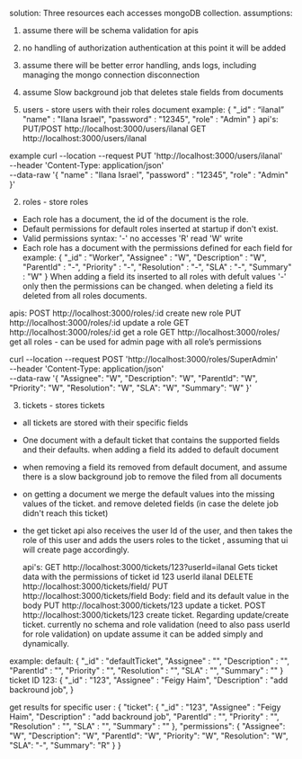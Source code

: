 

solution:
Three resources each accesses mongoDB collection.
assumptions:
1) assume there will be schema validation for apis
2) no handling of authorization authentication at this point it will be added
3) assume there will be better error handling, ands logs, including managing the mongo connection disconnection
4) assume Slow background job that deletes stale fields from documents 

1) users - store users with their roles
document example: 
{
     "_id" : “ilanaI”
    "name" : "Ilana Israel",
    "password" : "12345",
    "role" : "Admin"
}
api's:
PUT/POST http://localhost:3000/users/ilanaI
GET http://localhost:3000/users/ilanaI

example
curl --location --request PUT 'http://localhost:3000/users/ilanaI' \
--header 'Content-Type: application/json' \
--data-raw '{
    "name" : "Ilana Israel",
    "password" : "12345",
    "role" : "Admin"
}'

2) roles - store roles

-	Each role has a document, the id of the document is the role.
-	Default permissions for default roles inserted at startup if don't exist.
-	Valid permissions syntax: '-' no accesses 'R' read 'W' write
-	Each role has a document with the permissions defined for each field
for example:
{
    "_id" : "Worker",
    "Assignee" : "W",
    "Description" : "W",
    "ParentId" : "-",
    "Priority" : "-",
    "Resolution" : "-",
    "SLA" : "-",
    "Summary" : "W"
}
When adding a field its inserted to all roles with defult values '-'
only then the permissions can be changed.
when deleting a field its deleted from all roles documents.

apis:
POST http://localhost:3000/roles/:id create new role
PUT http://localhost:3000/roles/:id update a role
GET http://localhost:3000/roles/:id get a role
GET http://localhost:3000/roles/ get all roles - can be used for admin page with all role’s permissions

curl --location --request POST 'http://localhost:3000/roles/SuperAdmin' \
--header 'Content-Type: application/json' \
--data-raw '{
    "Assignee": "W",
    "Description": "W",
    "ParentId": "W",
    "Priority": "W",
    "Resolution": "W",
    "SLA": "W",
    "Summary": "W"
}'

3) tickets - stores tickets
- all tickets are stored with their specific fields
- One document with a default ticket that contains the supported fields and their defaults.
  when adding a field its added to default document
- when removing a field its removed from default document, and assume there is a slow background job to remove the filed from all documents
- on getting a document we merge the default values into the missing values of the ticket. 
  and remove deleted fields (in case the delete job didn't reach this ticket)
- the get ticket api also receives the user Id of the user, and then takes the role of this user and adds the users roles to the ticket , assuming that ui will create page accordingly.
  
  api's:
  GET http://localhost:3000/tickets/123?userId=ilanaI 
  Gets ticket data with the permissions of ticket id 123 userId ilanaI
  DELETE http://localhost:3000/tickets/field/<field Name>
  PUT http://localhost:3000/tickets/field Body: field and its default value in the body
  PUT http://localhost:3000/tickets/123 update a ticket. 
  POST http://localhost:3000/tickets/123 create ticket.
  Regarding update/create ticket. currently no schema and role validation (need to also pass userId for role validation) on update assume it can be added simply and dynamically.
  
example:
default:
{
    "_id" : "defaultTicket",
    "Assignee" : "",
    "Description" : "",
    "ParentId" : "",
    "Priority" : "",
    "Resolution" : "",
    "SLA" : "",
    "Summary" : ""
}
ticket ID 123:
{
    "_id" : "123",
    "Assignee" : "Feigy Haim",
    "Description" : "add backround job",
} 

get results for specific user :
{
"ticket": {
    "_id" : "123",
    "Assignee" : "Feigy Haim",
    "Description" : "add backround job",
    "ParentId" : "",
    "Priority" : "",
    "Resolution" : "",
    "SLA" : "",
    "Summary" : ""
 },
"permissions": {
    "Assignee": "W",
    "Description": "W",
    "ParentId": "W",
    "Priority": "W",
    "Resolution": "W",
    "SLA": "-",
    "Summary": "R"
 }
}

